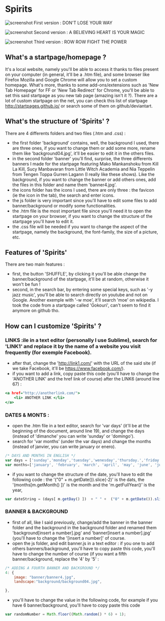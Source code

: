 # Spirits

![screenshot](http://i.imgur.com/qbS29GT.jpg)
First version : DON'T LOSE YOUR WAY

![screenshot](http://i.imgur.com/fmR7mr6.jpg)
Second version : A BELIEVING HEART IS YOUR MAGIC

![screenshot](http://i.imgur.com/siiXX9p.jpg)
Third version : ROW ROW FIGHT THE POWER 

What's a startpage/homepage ?
-------------------------------

It's a local website, namely you'll be able to access it thanks to files present on your computer (in general, it'll be a .htm file), and some browser like Firefox Mozilla and Google Chrome will allow you to set a custom homepage. What's more, thanks to some add-ons/extensions such as 'New Tab Homepage' for FF or 'New Tab Redirect' for Chrome, you'll be able to set this said startpage as you new tab page (amazing isn't it ?). There are a lot of custom startpage on the net, you can check this list of startpage http://startpages.github.io/ or search some of them on github/deviantart. 

What's the structure of 'Spirits' ?
-------------------------------

There are 4 differents folders and two files (.htm and .css) : 
- the first folder 'background' contains, well, the background I used, there are three ones, if you want to change them or add some more, rename them like 'background04.jpg', it'll be easier to edit it in the others files.
- in the second folder 'banner' you'll find, surprise, the three differents banners I made for the startpage featuring Mako Mankanshoku from Kill La Kill, Sucy Manbavaran from Little Witch Academia and Nia Teppelin from Tengen Toppa Gurren Lagann (I really like these shows). Like the background, if you want to change the banner or add others ones, add the files in this folder and name them 'banner4.jpg'.
- the icons folder has the icons I used, there are only three : the favicon (ie the icon in the tab), the search and enter icons.
- the js folder is very important since you'll have to edit some files to add banner/background or modify some functionalities.
- the .htm file is the most important file since you'll need it to open the startpage on your browser, if you want to change the structure of the startpage you'll have to edit it.
- the .css file will be needed if you want to change the aspect of the startpage, namely the background, the font-family, the size of a picture, etc.

Features of 'Spirits'
-------------------------------

There are two main features :
- first, the button 'SHUFFLE', by clicking it you'll be able change the banner/background of the startpage, it'll be at random, otherwise it won't be fun !
- second, in the search bar, by entering some special keys, such as '-y jazz music', you'll be able to search directly on youtube and not on Google. Another exemple with '-w moe', it'll search 'moe' on wikipedia. I took the code from a startpage called 'Gokouri', can't seem to find it anymore on github tho.

How can I customize 'Spirits' ?
-------------------------------

### LINKS :ile in a text editor (personally I use Sublime), search for 'LINK1' and replace it by the name of a website you visit frequently (for exemple Facebook). 
- after that, change the 'http://link1.com/' with the URL of the said site (if we take Facebook, it'll be https://www.facebook.com/).
- if you want to add a link, copy paste this code (you'll have to change the 'ANOTHER LINK' and the href link of course) after the LINK6 (around line 67) :                                       

``` htm 
<a href="http://anotherlink.com/">
    <li> ANOTHER LINK </li>
</a> 
```

### DATES & MONTS :
- open the .htm file in a text editor, search for 'var days' (it'll be at the beginning of the document, around line 19), and change the days (instead of 'dimanche' you can write 'sunday' or 'domingo').
- search for 'var months' (under the var days) and change the months (instead of janvier, you can write january or enero). 

``` javascript
/* DAYS AND MONTHS IN ENGLISH */
var days = ['sunday','monday','tuesday','wenesday','thursday.','friday','saturday'];
var months=['january', 'february', 'march', 'april', 'may', 'june', 'july', 'august', 'september', 'october', 'november', 'december'];
```
- if you want to change the structure of the date, you'll have to edit the following code : the '("0" + m.getDate()).slice(-2)' is the dats, the '(months[m.getMonth() ])' is the month and the 'm.getFullYear()' is the year,

``` javascript
var dateString = (days[ m.getDay() ])  + " " +  ("0" + m.getDate()).slice(-2) + " " + (months[ m.getMonth() ])   + " " + m.getFullYear()            
```

### BANNER & BACKGROUND
- first of all, like I said previously, change/add the banner in the banner folder and the background in the background folder and renamed them 'background[insert a number].jpg' and 'banner[insert a number].jpg' (you'll have to change the '[insert a number]' of course.
- open the js folder, and edit banner.js in a text editor : if you one to add others banners/background, you'll have to copy paste this code, you'll have to change the number of course (if you want a fifth banner/background, replace the '4' by '5' : 

``` javascript
/* ADDING A FOURTH BANNER AND BACKGROUND */
4: {
    image: "banner/banner4.jpg",
    landscape:"background/background04.jpg",

}, 
```
- you'll have to change the value in the following code, for example if you have 6 banner/background, you'll have to copy paste this code 
``` javascript
var randomNumber = Math.floor((Math.random() * 6) + 1);
```
